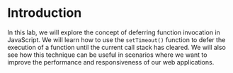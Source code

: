 # Introduction

In this lab, we will explore the concept of deferring function invocation in JavaScript. We will learn how to use the `setTimeout()` function to defer the execution of a function until the current call stack has cleared. We will also see how this technique can be useful in scenarios where we want to improve the performance and responsiveness of our web applications.
